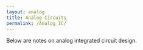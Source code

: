 ```yaml
---
layout: analog
title: Analog Circuits
permalink: /Analog_IC/
---
```


Below are notes on analog integrated circuit design.
